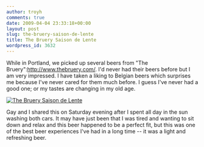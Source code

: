 ```yaml
---
author: troyh
comments: true
date: 2009-04-04 23:33:18+00:00
layout: post
slug: the-bruery-saison-de-lente
title: The Bruery Saison de Lente
wordpress_id: 3632
---
```


While in Portland, we picked up several beers from "The Bruery":http://www.thebruery.com/. I'd never had their beers before but I am very impressed. I have taken a liking to Belgian beers which surprises me because I've never cared for them much before. I guess I've never had a good one; or my tastes are changing in my old age.

[![The Bruery Saison de Lente](http://farm4.static.flickr.com/3324/3424498133_bff1abf213.jpg)](http://www.flickr.com/photos/troyh/3424498133/)

Gay and I shared this on Saturday evening after I spent all day in the sun washing both cars. It may have just been that I was tired and wanting to sit down and relax and this beer happened to be a perfect fit, but this was one of the best beer experiences I've had in a long time -- it was a light and refreshing beer.
